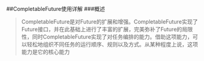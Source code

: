##CompletableFuture使用详解
###概述
>  CompletableFuture是对Future的扩展和增强。CompletableFuture实现了Future接口，并在此基础上进行了丰富的扩展，完美弥补了Future的局限性，同时CompletableFuture实现了对任务编排的能力。借助这项能力，可以轻松地组织不同任务的运行顺序、规则以及方式。从某种程度上说，这项能力是它的核心能力
